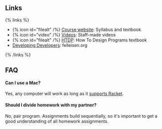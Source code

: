 ## Links

{% links %}

- {% icon id="filealt" /%} [Course website](https://course.ccs.neu.edu/cs2500): Syllabus and textbook
- {% icon id="video" /%} [Videos](https://www.ccs.neu.edu/home/nderbinsky/fundies1/): Staff-made videos
- {% icon id="filealt" /%} [HTDP](https://htdp.org/): How To Design Programs textbook
- [Developing Developers](https://felleisen.org/matthias/Thoughts/Developing_Developers.html): felleisen.org

{% /links %}

## FAQ

#### Can I use a Mac?

Yes, any computer will work as long as it [supports Racket](https://racket-lang.org/download/).

#### Should I divide homework with my partner?

No, pair program. Assignments build sequentially, so it's important to get a good understanding of all homework assignments.